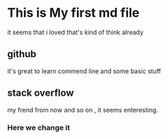 # This is My first md file
it seems that i loved that's kind of think already
## github
it's great to learn commend line and some basic stuff
## stack overflow
my frend from now and so on , it seems enteresting.
### Here we change it 
